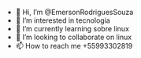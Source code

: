 - 👋 Hi, I’m @EmersonRodriguesSouza
- 👀 I’m interested in tecnologia 
- 🌱 I’m currently learning sobre linux
- 💞️ I’m looking to collaborate on linux
- 📫 How to reach me +55993302819

<!---
EmersonRodriguesSouza/EmersonRodriguesSouza is a ✨ especial ✨  meu repositório 
--->

